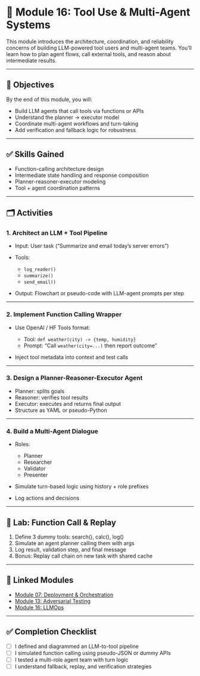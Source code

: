 # 🧰 Module 16: Tool Use & Multi-Agent Systems

This module introduces the architecture, coordination, and reliability concerns of building LLM-powered tool users and multi-agent teams. You’ll learn how to plan agent flows, call external tools, and reason about intermediate results.

---

## 🎯 Objectives

By the end of this module, you will:

* Build LLM agents that call tools via functions or APIs
* Understand the planner → executor model
* Coordinate multi-agent workflows and turn-taking
* Add verification and fallback logic for robustness

---

## ✅ Skills Gained

* Function-calling architecture design
* Intermediate state handling and response composition
* Planner-reasoner-executor modeling
* Tool + agent coordination patterns

---

## 🗂️ Activities

### 1. Architect an LLM + Tool Pipeline

* Input: User task (“Summarize and email today’s server errors”)
* Tools:

  * `log_reader()`
  * `summarize()`
  * `send_email()`
* Output: Flowchart or pseudo-code with LLM-agent prompts per step

---

### 2. Implement Function Calling Wrapper

* Use OpenAI / HF Tools format:

  * Tool: `def weather(city) -> {temp, humidity}`
  * Prompt: “Call `weather(city=...)` then report outcome”
* Inject tool metadata into context and test calls

---

### 3. Design a Planner-Reasoner-Executor Agent

* Planner: splits goals
* Reasoner: verifies tool results
* Executor: executes and returns final output
* Structure as YAML or pseudo-Python

---

### 4. Build a Multi-Agent Dialogue

* Roles:

  * Planner
  * Researcher
  * Validator
  * Presenter
* Simulate turn-based logic using history + role prefixes
* Log actions and decisions

---

## 🧪 Lab: Function Call & Replay

1. Define 3 dummy tools: search(), calc(), log()
2. Simulate an agent planner calling them with args
3. Log result, validation step, and final message
4. Bonus: Replay call chain on new task with shared cache

---

## 🔗 Linked Modules

* [Module 07: Deployment & Orchestration](../08_LLM_Deployment_for_Developer_Teams/README.md)
* [Module 13: Adversarial Testing](../13_Adversarial_Testing_&_Robustness/README.md)
* [Module 16: LLMOps](../18_LLMOps_&_Model_Lifecycle_Management/README.md)

---

## ✅ Completion Checklist

* [ ] I defined and diagrammed an LLM-to-tool pipeline
* [ ] I simulated function calling using pseudo-JSON or dummy APIs
* [ ] I tested a multi-role agent team with turn logic
* [ ] I understand fallback, replay, and verification strategies
